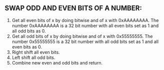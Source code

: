 ## SWAP ODD AND EVEN BITS OF A NUMBER:

1) Get all even bits of x by doing bitwise and of x with 0xAAAAAAAA. The number 0xAAAAAAAA is a 32 bit number with all even bits set as 1 and all odd bits as 0. 
2) Get all odd bits of x by doing bitwise and of x with 0x55555555. The number 0x55555555 is a 32 bit number with all odd bits set as 1 and all even bits as 0. 
3) Right shift all even bits. 
4) Left shift all odd bits. 
5) Combine new even and odd bits and return. 

